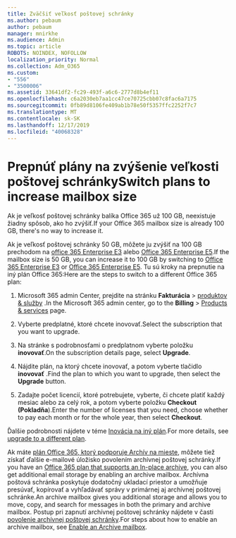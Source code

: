```yaml
---
title: Zväčšiť veľkosť poštovej schránky
ms.author: pebaum
author: pebaum
manager: mnirkhe
ms.audience: Admin
ms.topic: article
ROBOTS: NOINDEX, NOFOLLOW
localization_priority: Normal
ms.collection: Adm_O365
ms.custom:
- "556"
- "3500006"
ms.assetid: 33641df2-fc29-493f-a6c6-2777d8b4ef11
ms.openlocfilehash: c6a2030eb7aa1cc47ce70725cbb07c8fac6a7175
ms.sourcegitcommit: 0fb89d8106fe409ab1b78e50f5357ffc2252f7c7
ms.translationtype: MT
ms.contentlocale: sk-SK
ms.lasthandoff: 12/17/2019
ms.locfileid: "40068328"
---
```

# <a name="switch-plans-to-increase-mailbox-size"></a><span data-ttu-id="0ce63-102">Prepnúť plány na zvýšenie veľkosti poštovej schránky</span><span class="sxs-lookup"><span data-stu-id="0ce63-102">Switch plans to increase mailbox size</span></span>

<span data-ttu-id="0ce63-103">Ak je veľkosť poštovej schránky balíka Office 365 už 100 GB, neexistuje žiadny spôsob, ako ho zvýšiť.</span><span class="sxs-lookup"><span data-stu-id="0ce63-103">If your Office 365 mailbox size is already 100 GB, there's no way to increase it.</span></span>
  
<span data-ttu-id="0ce63-104">Ak je veľkosť poštovej schránky 50 GB, môžete ju zvýšiť na 100 GB prechodom na [office 365 Enterprise E3](https://products.office.com/business/office-365-enterprise-e3-business-software) alebo [Office 365 Enterprise E5](https://products.office.com/business/office-365-enterprise-e5-business-software).</span><span class="sxs-lookup"><span data-stu-id="0ce63-104">If the mailbox size is 50 GB, you can increase it to 100 GB by switching to [Office 365 Enterprise E3](https://products.office.com/business/office-365-enterprise-e3-business-software) or [Office 365 Enterprise E5](https://products.office.com/business/office-365-enterprise-e5-business-software).</span></span> <span data-ttu-id="0ce63-105">Tu sú kroky na prepnutie na iný plán Office 365:</span><span class="sxs-lookup"><span data-stu-id="0ce63-105">Here are the steps to switch to a different Office 365 plan:</span></span>
  
1. <span data-ttu-id="0ce63-106">Microsoft 365 admin Center, prejdite na stránku **Fakturácia** \> [produktov & služby](https://go.microsoft.com/fwlink/p/?linkid=842054) .</span><span class="sxs-lookup"><span data-stu-id="0ce63-106">In the Microsoft 365 admin center, go to the **Billing** \> [Products & services](https://go.microsoft.com/fwlink/p/?linkid=842054) page.</span></span>

2. <span data-ttu-id="0ce63-107">Vyberte predplatné, ktoré chcete inovovať.</span><span class="sxs-lookup"><span data-stu-id="0ce63-107">Select the subscription that you want to upgrade.</span></span>

3. <span data-ttu-id="0ce63-108">Na stránke s podrobnosťami o predplatnom vyberte položku **inovovať**.</span><span class="sxs-lookup"><span data-stu-id="0ce63-108">On the subscription details page, select **Upgrade**.</span></span>

4. <span data-ttu-id="0ce63-109">Nájdite plán, na ktorý chcete inovovať, a potom vyberte tlačidlo **inovovať** .</span><span class="sxs-lookup"><span data-stu-id="0ce63-109">Find the plan to which you want to upgrade, then select the **Upgrade** button.</span></span>

5. <span data-ttu-id="0ce63-110">Zadajte počet licencií, ktoré potrebujete, vyberte, či chcete platiť každý mesiac alebo za celý rok, a potom vyberte položku **Checkout (Pokladňa**).</span><span class="sxs-lookup"><span data-stu-id="0ce63-110">Enter the number of licenses that you need, choose whether to pay each month or for the whole year, then select **Checkout**.</span></span>

<span data-ttu-id="0ce63-111">Ďalšie podrobnosti nájdete v téme [Inovácia na iný plán](https://docs.microsoft.com/office365/admin/subscriptions-and-billing/upgrade-to-different-plan).</span><span class="sxs-lookup"><span data-stu-id="0ce63-111">For more details, see [upgrade to a different plan](https://docs.microsoft.com/office365/admin/subscriptions-and-billing/upgrade-to-different-plan).</span></span>

<span data-ttu-id="0ce63-112">Ak máte [plán Office 365, ktorý podporuje Archív na mieste](https://docs.microsoft.com/office365/servicedescriptions/exchange-online-archiving-service-description/exchange-online-archiving-service-description), môžete tiež získať ďalšie e-mailové úložisko povolením archívnej poštovej schránky.</span><span class="sxs-lookup"><span data-stu-id="0ce63-112">If you have an [Office 365 plan that supports an In-place archive](https://docs.microsoft.com/office365/servicedescriptions/exchange-online-archiving-service-description/exchange-online-archiving-service-description), you can also get additional email storage by enabling an archive mailbox.</span></span> <span data-ttu-id="0ce63-113">Archívna poštová schránka poskytuje dodatočný ukladací priestor a umožňuje presúvať, kopírovať a vyhľadávať správy v primárnej aj archívnej poštovej schránke.</span><span class="sxs-lookup"><span data-stu-id="0ce63-113">An archive mailbox gives you additional storage and allows you to move, copy, and search for messages in both the primary and archive mailbox.</span></span> <span data-ttu-id="0ce63-114">Postup pri zapnutí archívnej poštovej schránky nájdete v časti [povolenie archívnej poštovej schránky](https://docs.microsoft.com/office365/securitycompliance/enable-archive-mailboxes).</span><span class="sxs-lookup"><span data-stu-id="0ce63-114">For steps about how to enable an archive mailbox, see [Enable an Archive mailbox](https://docs.microsoft.com/office365/securitycompliance/enable-archive-mailboxes).</span></span>